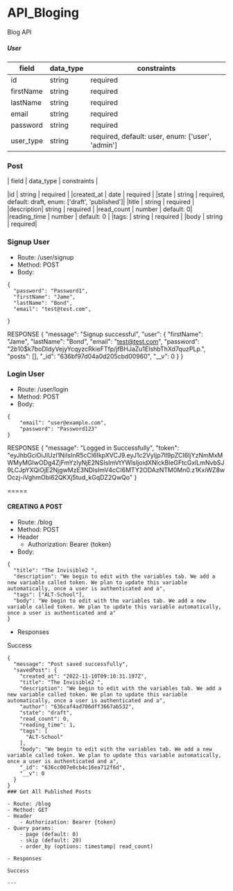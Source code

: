# API_Bloging
Blog API

##### User
| field  |  data_type | constraints  |
|---|---|---|
|  id |  string |  required |
|  firstName | string  |  required  |
|  lastName  |  string |  required  |
|  email     | string  |  required  |
|  password |   string |  required  |
|  user_type |  string |  required, default: user, enum: ['user', 'admin'] |


### Post
| field  |  data_type | constraints  |

|id         |  string    |  required |
|created_at |  date      |  required |
|state      | string     |  required, default: draft, enum: ['draft', 'published']|
|title      |  string    |  required  |
|description| string     |  required |
|read_count |   number   |  default: 0|
|reading_time |  number |  default: 0 |
|tags:      |  string |  required |
|body       |  string |  required|







### Signup User

- Route: /user/signup
- Method: POST
- Body: 
```
{
  "password": "Password1",
  "firstName": "Jame",
  "lastName": "Bond",
  "email": "test@test.com",
  
}
```
RESPONSE
{
  "message": "Signup successful",
  "user": {
    "firstName": "Jame",
    "lastName": "Bond",
    "email": "test@test.com",
    "password": "$2b$10$k7boDIdyVejyYcqyzcRkieFTfp/jfBHJaZu1EIshbThXd7quzPLp.",
    "posts": [],
    "_id": "636bf97d04a0d205cbd00960",
    "__v": 0
  }
}

### Login User

- Route: /user/login
- Method: POST
- Body: 
```
{
    "email": "user@example.com",
    "password": "Password123"  
}
```
RESPONSE
{
  "message": "Logged in Successfully",
  "token": "eyJhbGciOiJIUzI1NiIsInR5cCI6IkpXVCJ9.eyJ1c2VyIjp7Il9pZCI6IjYzNmMxMWMyMGIwODg4ZjFmYzIyNjE2NSIsImVtYWlsIjoidXNlckBleGFtcGxlLmNvbSJ9LCJpYXQiOjE2NjgwMzE3NDIsImV4cCI6MTY2ODAzNTM0Mn0.z1KxiWZ8wOczj-iVghmObi62QKXj5tud_kGqDZ2QwQo"
}

=====
#### CREATING A POST
- Route: /blog
- Method: POST
- Header
    - Authorization: Bearer {token}
- Body: 
```
{
  "title": "The Invisible2 ",
  "description": "We begin to edit with the variables tab. We add a new variable called token. We plan to update this variable automatically, once a user is authenticated and a",
  "tags": ["ALT-School"],
  "body": "We begin to edit with the variables tab. We add a new variable called token. We plan to update this variable automatically, once a user is authenticated and a"
}
```

- Responses

Success
```
{
  "message": "Post saved successfully",
  "savedPost": {
    "created_at": "2022-11-10T09:10:31.197Z",
    "title": "The Invisible2 ",
    "description": "We begin to edit with the variables tab. We add a new variable called token. We plan to update this variable automatically, once a user is authenticated and a",
    "author": "636caf4ad706dff3667ab532",
    "state": "draft",
    "read_count": 0,
    "reading_time": 1,
    "tags": [
      "ALT-School"
    ],
    "body": "We begin to edit with the variables tab. We add a new variable called token. We plan to update this variable automatically, once a user is authenticated and a",
    "_id": "636cc007e0cb4c16ea712f6d",
    "__v": 0
  }
}
### Get All Published Posts

- Route: /blog
- Method: GET
- Header
    - Authorization: Bearer {token}
- Query params: 
    - page (default: 0)
    - skip (default: 20)
    - order_by (options: timestamp| read_count)

- Responses

Success
```

```
---
